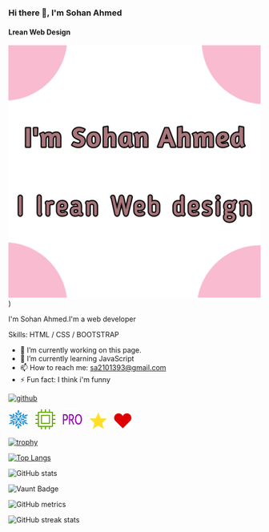### Hi there 👋, I'm Sohan Ahmed
####  Lrean Web Design
![ Lrean Web Design](https://github.com/SOHANdx/SOHANdx/blob/main/20240509_085737.jpg))

I'm Sohan Ahmed.I'm a web developer

Skills:   HTML / CSS / BOOTSTRAP

- 🔭 I’m currently working on this page. 
- 🌱 I’m currently learning JavaScript 
- 📫 How to reach me: sa2101393@gmail.com 
- ⚡ Fun fact: I think i'm funny 


[<img src='https://cdn.jsdelivr.net/npm/simple-icons@3.0.1/icons/github.svg' alt='github' height='40'>](https://github.com/SOHANdx)  

<a href='https://archiveprogram.github.com/'><img src='https://raw.githubusercontent.com/acervenky/animated-github-badges/master/assets/acbadge.gif' width='40' height='40'></a> <a href='https://docs.github.com/en/developers'><img src='https://raw.githubusercontent.com/acervenky/animated-github-badges/master/assets/devbadge.gif' width='40' height='40'></a> <a href='https://github.com/pricing'><img src='https://raw.githubusercontent.com/acervenky/animated-github-badges/master/assets/pro.gif' width='40' height='40'></a> <a href='https://stars.github.com/'><img src='https://raw.githubusercontent.com/acervenky/animated-github-badges/master/assets/starbadge.gif' width='35' height='35'></a> <a href='https://docs.github.com/en/github/supporting-the-open-source-community-with-github-sponsors'><img src='https://raw.githubusercontent.com/acervenky/animated-github-badges/master/assets/sponsorbadge.gif' width='35' height='35'></a> 

[![trophy](https://github-profile-trophy.vercel.app/?username=SOHANdx)](https://github.com/ryo-ma/github-profile-trophy)

[![Top Langs](https://github-readme-stats.vercel.app/api/top-langs/?username=SOHANdx)](https://github.com/anuraghazra/github-readme-stats)

![GitHub stats](https://github-readme-stats.vercel.app/api?username=SOHANdx&show_icons=true&count_private=true)  

![Vaunt Badge](https://api.vaunt.dev/v1/github/entities/SOHANdx/contributions?format=svg&private=true)  

![GitHub metrics](https://metrics.lecoq.io/SOHANdx)  

![GitHub streak stats](https://streak-stats.demolab.com/?user=SOHANdx)  

